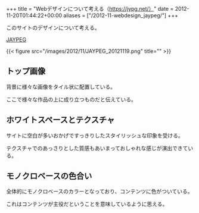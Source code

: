 +++
title = "Webデザインについて考える（https://jypg.net/）"
date = 2012-11-20T01:44:22+00:00
aliases = ["/2012-11-webdesign_jaypeg/"]
+++

このサイトのデザインについて考える。 

[JAYPEG](https://jypg.net/) 

{{< figure src="/images/2012/11/JAYPEG_20121119.png" title="" >}}

## トップ画像

背景に様々な画像をタイル状に配置している。 

ここで様々な作品の上に成り立つものだと伝えている。 

## ホワイトスペースとテクスチャ

サイトに空白が多いおかげですっきりしたスタイリッシュな印象を受ける。 

テクスチャでのあっさりとした質感もあいまっておしゃれな感じが演出できている。 

## モノクロベースの色合い

全体的にモノクロベースのカラーとなっており、コンテンツに色がついている。 

これはコンテンツが主役だということを意味しているように思える。
